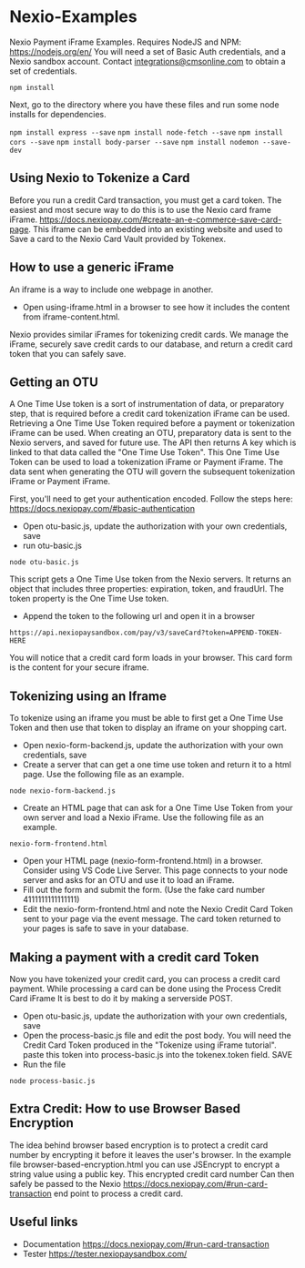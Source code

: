 # Nexio-Examples
Nexio Payment iFrame Examples. Requires NodeJS and NPM: https://nodejs.org/en/ You will need a set of Basic Auth credentials, and a Nexio sandbox account. Contact
integrations@cmsonline.com to obtain a set of credentials.

```npm install```

Next, go to the directory where you have these files and run some node installs for dependencies.

```npm install express --save```
```npm install node-fetch --save```
```npm install cors --save```
```npm install body-parser --save```
```npm install nodemon --save-dev```


## Using Nexio to Tokenize a Card

Before you run a credit Card transaction, you must get a card token. The easiest and most secure way to do this is to use the Nexio card frame iFrame.
https://docs.nexiopay.com/#create-an-e-commerce-save-card-page. This iframe can be embedded into an existing website and used to Save a card to the Nexio Card Vault provided by Tokenex.


## How to use a generic iFrame

An iframe is a way to include one webpage in another.

- Open using-iframe.html in a browser to see how it includes the content from iframe-content.html.

Nexio provides similar iFrames for tokenizing credit cards. We manage the iFrame, securely save credit cards to our database, and return a credit card token
that you can safely save.

## Getting an OTU

A One Time Use token is a sort of instrumentation of data, or preparatory step, that is required before a credit card tokenization iFrame can be used. Retrieving 
a One Time Use Token required before a payment or tokenization iFrame can be used. When creating an OTU, preparatory data is sent to the Nexio servers, and saved for future use. The API then returns
A key which is linked to that data called the "One Time Use Token". This One Time Use Token can be used to load a tokenization iFrame or Payment iFrame.
The data sent when generating the OTU will govern the subsequent tokenization iFrame or Payment iFrame.

First, you'll need to get your authentication encoded. Follow the steps here: https://docs.nexiopay.com/#basic-authentication   

- Open otu-basic.js,  update the authorization with your own credentials, save
- run otu-basic.js

```node otu-basic.js```

This script gets a One Time Use token from the Nexio servers. It returns an object that includes three properties: expiration, token, and fraudUrl. 
The token property is the One Time Use token.

- Append the token to the following url and open it in a browser

```https://api.nexiopaysandbox.com/pay/v3/saveCard?token=APPEND-TOKEN-HERE```

You will notice that a credit card form loads in your browser. This card form is the content for your secure iframe.


## Tokenizing using an Iframe

To tokenize using an iframe you must be able to first get a One Time Use Token and then use that token to display an
iframe on your shopping cart. 

 - Open nexio-form-backend.js,  update the authorization with your own credentials, save
 - Create a server that can get a one time use token and return it to a html page. Use the following file as an example.
 
 ```node nexio-form-backend.js```
 
 - Create an HTML page that can ask for a One Time Use Token from your own server and load a Nexio iFrame. Use the following file as an example.
  
  ```nexio-form-frontend.html```
  
- Open your HTML page (nexio-form-frontend.html) in a browser. Consider using VS Code Live Server. This page connects to your node server and asks for an OTU and use it to load an iFrame.
- Fill out the form and submit the form. (Use the fake card number 4111111111111111)
- Edit the nexio-form-frontend.html and note the Nexio Credit Card Token sent to your page via the event message. The card token returned to your pages is safe to save in your database.
 
 ## Making a payment with a credit card Token
 
 Now you have tokenized your credit card, you can process a credit card payment.  While processing a card can be done using the Process Credit Card iFrame
 It is best to do it by making a serverside POST.
 
 - Open otu-basic.js,  update the authorization with your own credentials, save 
 - Open the process-basic.js file and edit the post body. You will need the Credit Card Token produced in the "Tokenize using iFrame tutorial".
 paste this token into process-basic.js into the tokenex.token field. SAVE
 - Run the file
 
 ```node process-basic.js```
 
 ## Extra Credit: How to use Browser Based Encryption
 
 The idea behind browser based encryption is to protect a credit card number by encrypting it before it leaves the user's browser.
 In the example file browser-based-encryption.html you can use JSEncrypt to encrypt a string value using a public key. This encrypted credit card number
 Can then safely be passed to the Nexio https://docs.nexiopay.com/#run-card-transaction end point to process a credit card.

 
 ## Useful links
 - Documentation https://docs.nexiopay.com/#run-card-transaction
 - Tester https://tester.nexiopaysandbox.com/